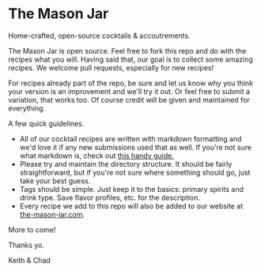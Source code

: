 The Mason Jar
===========

Home-crafted, open-source cocktails & accoutrements.

The Mason Jar is open source. Feel free to fork this repo and do with the recipes what you will. Having said that, our goal is to collect some amazing recipes. We welcome pull requests, especially for new recipes!

For recipes already part of the repo, be sure and let us know why you think your version is an improvement and we'll try it out. Or feel free to submit a variation, that works too.  Of course credit will be given and maintained for everything.

A few quick guidelines.

* All of our cocktail recipes are written with markdown formatting and we'd love it if any new submissions used that as well. If you're not sure what markdown is, check out [this handy guide.](http://daringfireball.net/projects/markdown/)
* Please try and maintain the directory structure. It should be fairly straightforward, but if you're not sure where something should go, just take your best guess.
* Tags should be simple. Just keep it to the basics: primary spirits and drink type. Save flavor profiles, etc. for the description.
* Every recipe we add to this repo will also be added to our website at [the-mason-jar.com](http://www.the-mason-jar.com).

More to come!

Thanks yo.

Keith & Chad
